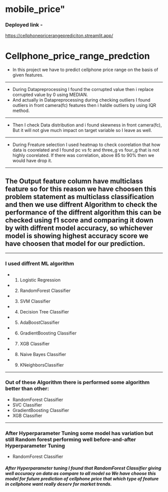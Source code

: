 # mobile_price" 
### Deployed link - 
https://cellphonepricerangeprediciton.streamlit.app/

# Cellphone_price_range_predction
- In this project we have to predict cellphone price range on the basis of given features.

---------------------------------------------------------------------


- During Datapreprocessing I found the corrupted value then i replace corrupted value by 0 using MEDIAN.
- And actually in Datapreprocessing during checking outliers I found outliers in front camera(fc) features then i haldle outliers by using IQR method.
---------------------------------------------------------------------
- Then I check Data distribution and i found skewness in front camera(fc), But it will not give much impact on target variable so I leave as well. 
-------------------------------------------------------------
- During Freature selection I used heatmap to check coorelation that how data is coorelated and I found pc vs fc and three_g vs four_g that is not highly coorelated. If there was correlation, above 85 to 90% then we would have drop it. 
--------------------------------------------------------------

## The Output feature column have multiclass feature so for this reason we have choosen this  problem statement as multiclass classification and then we use diffrent Algorithm to check the performance of the diffrent algorithm this can be checked using f1 score and comparing it down by with diffrent model accuracy, so  whichever model is showing highest accuracy score we have choosen that model for our prediction.

----------------------------------------------------------------------
###  I used diffrent ML algorithm
  - 1. Logistic Regression
  - 2. RandomForest Classifier
  - 3. SVM Classifier
  - 4. Decision Tree Classifier
  - 5. AdaBoostClassifier
  - 6. GradientBoosting Classifier
  - 7. XGB Classifier
  - 8. Naive Bayes Classifier
  - 9. KNeighborsClassifier
-----------------------------------------------------------------------

### Out of these Algorithm there is performed some algorithm better than other:

 - RandomForest Classifier
 - SVC Classifier
 - GradientBoosting Classifier
 - XGB Classifier
 ----------------------------------------------------------------
### After Hyperparameter Tuning some model has variation but still Random forest performing well before-and-after Hyperparameter Tuning
 
 - RandomForest Classifier
 
 
##### After Hyperparameter tuning I found that RandomForest Classifier giving well accuracy on data as compare to all model so We have choose this model for future prediction of cellphone price  that which type of feature in cellphone want really deserv for market trends.
